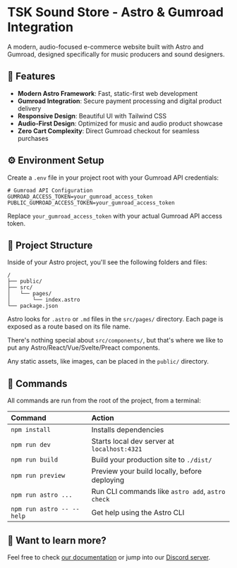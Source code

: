 # TSK Sound Store - Astro & Gumroad Integration

A modern, audio-focused e-commerce website built with Astro and Gumroad, designed specifically for music producers and sound designers.

## 🎵 Features

- **Modern Astro Framework**: Fast, static-first web development
- **Gumroad Integration**: Secure payment processing and digital product delivery
- **Responsive Design**: Beautiful UI with Tailwind CSS
- **Audio-First Design**: Optimized for music and audio product showcase
- **Zero Cart Complexity**: Direct Gumroad checkout for seamless purchases

## ⚙️ Environment Setup

Create a `.env` file in your project root with your Gumroad API credentials:

```env
# Gumroad API Configuration
GUMROAD_ACCESS_TOKEN=your_gumroad_access_token
PUBLIC_GUMROAD_ACCESS_TOKEN=your_gumroad_access_token
```

Replace `your_gumroad_access_token` with your actual Gumroad API access token.

## 🚀 Project Structure

Inside of your Astro project, you'll see the following folders and files:

```text
/
├── public/
├── src/
│   └── pages/
│       └── index.astro
└── package.json
```

Astro looks for `.astro` or `.md` files in the `src/pages/` directory. Each page is exposed as a route based on its file name.

There's nothing special about `src/components/`, but that's where we like to put any Astro/React/Vue/Svelte/Preact components.

Any static assets, like images, can be placed in the `public/` directory.

## 🧞 Commands

All commands are run from the root of the project, from a terminal:

| Command                   | Action                                           |
| :------------------------ | :----------------------------------------------- |
| `npm install`             | Installs dependencies                            |
| `npm run dev`             | Starts local dev server at `localhost:4321`      |
| `npm run build`           | Build your production site to `./dist/`          |
| `npm run preview`         | Preview your build locally, before deploying     |
| `npm run astro ...`       | Run CLI commands like `astro add`, `astro check` |
| `npm run astro -- --help` | Get help using the Astro CLI                     |

## 👀 Want to learn more?

Feel free to check [our documentation](https://docs.astro.build) or jump into our [Discord server](https://astro.build/chat).
